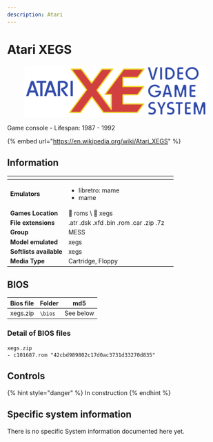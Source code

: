 ```yaml
---
description: Atari
---
```


# Atari XEGS

<figure><img src="https://raw.githubusercontent.com/fabricecaruso/es-theme-carbon/5b2195d8cce1b44a6aadc2a43c341e7511d4b48f/art/logos/xegs.svg" alt=""><figcaption></figcaption></figure>

Game console - Lifespan: 1987 - 1992

{% embed url="https://en.wikipedia.org/wiki/Atari_XEGS" %}

## Information

<table data-header-hidden><thead><tr><th></th><th></th><th data-hidden></th></tr></thead><tbody><tr><td><strong>Emulators</strong></td><td><ul><li>libretro: mame</li><li>mame</li></ul></td><td></td></tr><tr><td><strong>Games Location</strong></td><td><span data-gb-custom-inline data-tag="emoji" data-code="1f4c1">📁</span> roms \ <span data-gb-custom-inline data-tag="emoji" data-code="1f4c2">📂</span> xegs</td><td></td></tr><tr><td><strong>File extensions</strong></td><td>.atr .dsk .xfd .bin .rom .car .zip .7z</td><td></td></tr><tr><td><strong>Group</strong></td><td>MESS</td><td></td></tr><tr><td><strong>Model emulated</strong></td><td>xegs</td><td></td></tr><tr><td><strong>Softlists available</strong></td><td>xegs</td><td></td></tr><tr><td><strong>Media Type</strong></td><td>Cartridge, Floppy</td><td></td></tr></tbody></table>

## BIOS

| Bios file | Folder  | md5       |
| --------- | ------- | --------- |
| xegs.zip  | `\bios` | See below |

### Detail of BIOS files

```
xegs.zip
- c101687.rom "42cbd989802c17d0ac3731d33270d835"
```

## Controls

{% hint style="danger" %}
In construction
{% endhint %}

## Specific system information

There is no specific System information documented here yet.
